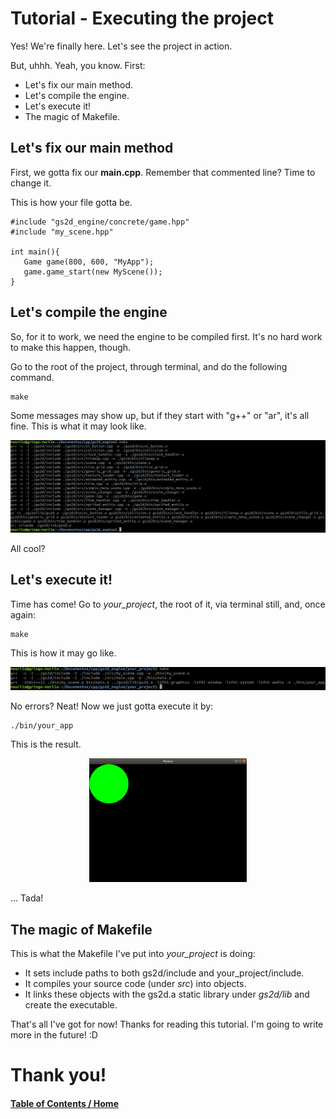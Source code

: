 # Tutorial - Executing the project

Yes! We're finally here. Let's see the project in action.

But, uhhh. Yeah, you know. First:

   * Let's fix our main method.
   * Let's compile the engine.
   * Let's execute it!
   * The magic of Makefile.

## Let's fix our main method

First, we gotta fix our **main.cpp**. Remember that commented line? Time to change
it.

This is how your file gotta be.

```
#include "gs2d_engine/concrete/game.hpp"
#include "my_scene.hpp"

int main(){
   Game game(800, 600, "MyApp");
   game.game_start(new MyScene());
}
```

## Let's compile the engine

So, for it to work, we need the engine to be compiled first. It's no hard work to make this happen, though.

Go to the root of the project, through terminal, and do the following command.

```
make
```

Some messages may show up, but if they start with "g++" or "ar", it's all fine. This is what it may look like.

<p align="center"><img src="assets/ss1.png"></p>

All cool?

## Let's execute it!

Time has come! Go to *your_project*, the root of it, via terminal still, and, once again:

```
make
```

This is how it may go like.

<p align="center"><img src="assets/ss2.png"></p>

No errors? Neat! Now we just gotta execute it by:

```
./bin/your_app
```

This is the result.

<p align="center"><img src="assets/ss3.png" width=50%></p>

... Tada!

## The magic of Makefile

This is what the Makefile I've put into *your_project* is doing:

   - It sets include paths to both gs2d/include and your_project/include.
   - It compiles your source code (under *src*) into objects.
   - It links these objects with the gs2d.a static library under *gs2d/lib* and create the executable.

That's all I've got for now! Thanks for reading this tutorial. I'm going to write more in the future! :D

# Thank you!

#### [Table of Contents / Home](https://github.com/murilobnt/gs2d_engine#tutorial)

